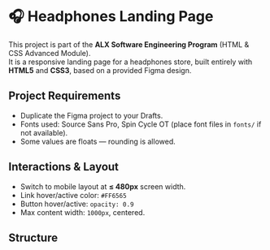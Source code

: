# 🎧 Headphones Landing Page

This project is part of the **ALX Software Engineering Program** (HTML & CSS Advanced Module).  
It is a responsive landing page for a headphones store, built entirely with **HTML5** and **CSS3**, based on a provided Figma design.

## Project Requirements

- Duplicate the Figma project to your Drafts.
- Fonts used: Source Sans Pro, Spin Cycle OT (place font files in `fonts/` if not available).
- Some values are floats — rounding is allowed.

## Interactions & Layout

- Switch to mobile layout at **≤ 480px** screen width.
- Link hover/active color: `#FF6565`
- Button hover/active: `opacity: 0.9`
- Max content width: `1000px`, centered.

## Structure

